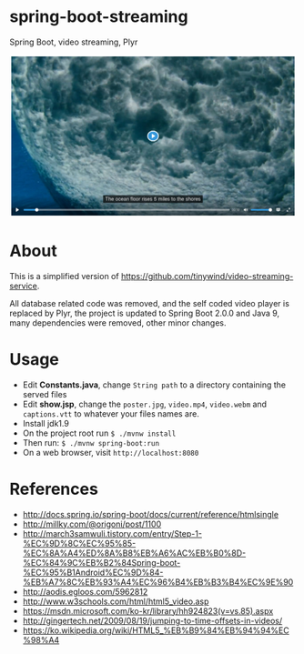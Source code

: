 # spring-boot-streaming
Spring Boot, video streaming, Plyr


![capture](https://raw.githubusercontent.com/Anthony-Gaudino/video-streaming-service/master/capture.jpg "Screenshot of Project")

# About
This is a simplified version of https://github.com/tinywind/video-streaming-service.

All database related code was removed, and the self coded video player is replaced by Plyr, the project is updated to Spring Boot 2.0.0 and Java 9, many dependencies were removed, other minor changes.

# Usage
* Edit **Constants.java**, change `String path` to a directory containing the served files
* Edit **show.jsp**, change the `poster.jpg`, `video.mp4`, `video.webm` and `captions.vtt` to whatever your files names are.
* Install jdk1.9
* On the project root run `$ ./mvnw install`
* Then run: `$ ./mvnw spring-boot:run`
* On a web browser, visit `http://localhost:8080`

# References
* http://docs.spring.io/spring-boot/docs/current/reference/htmlsingle
* http://millky.com/@origoni/post/1100
* http://march3samwuli.tistory.com/entry/Step-1-%EC%9D%8C%EC%95%85-%EC%8A%A4%ED%8A%B8%EB%A6%AC%EB%B0%8D-%EC%84%9C%EB%B2%84Spring-boot-%EC%95%B1Android%EC%9D%84-%EB%A7%8C%EB%93%A4%EC%96%B4%EB%B3%B4%EC%9E%90
* http://aodis.egloos.com/5962812
* http://www.w3schools.com/html/html5_video.asp
* https://msdn.microsoft.com/ko-kr/library/hh924823(v=vs.85).aspx
* http://gingertech.net/2009/08/19/jumping-to-time-offsets-in-videos/ 
* https://ko.wikipedia.org/wiki/HTML5_%EB%B9%84%EB%94%94%EC%98%A4

